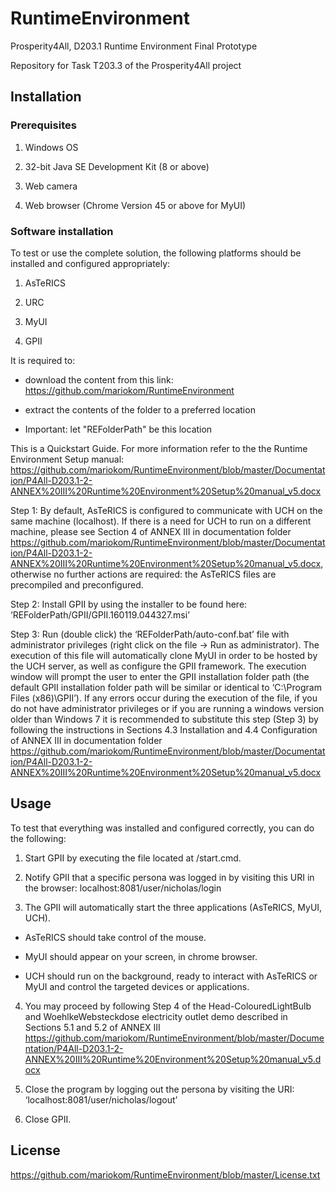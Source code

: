 # RuntimeEnvironment

Prosperity4All, D203.1 Runtime Environment Final Prototype

Repository for Task T203.3 of the Prosperity4All project

## Installation

### Prerequisites

1) Windows OS

2) 32-bit Java SE Development Kit (8 or above)

3) Web camera

4) Web browser (Chrome Version 45 or above for MyUI)



### Software installation

To test or use the complete solution, the following platforms should be installed and configured appropriately:

1) AsTeRICS

2) URC

3) MyUI

4) GPII


It is required to:

- download the content from this link: https://github.com/mariokom/RuntimeEnvironment

- extract the contents of the folder to a preferred location

- Important: let "REFolderPath" be this location


This is a Quickstart Guide. For more information refer to the the Runtime Environment Setup manual: https://github.com/mariokom/RuntimeEnvironment/blob/master/Documentation/P4All-D203.1-2-ANNEX%20III%20Runtime%20Environment%20Setup%20manual_v5.docx

Step 1: By default, AsTeRICS is configured to communicate with UCH on the same machine (localhost). If there is a need for UCH to run on a different machine, please see Section 4 of ANNEX III in documentation folder https://github.com/mariokom/RuntimeEnvironment/blob/master/Documentation/P4All-D203.1-2-ANNEX%20III%20Runtime%20Environment%20Setup%20manual_v5.docx, otherwise no further actions are required: the AsTeRICS files are precompiled and preconfigured.

Step 2: Install GPII by using the installer to be found here: ‘REFolderPath/GPII/GPII.160119.044327.msi’

Step 3: Run (double click) the ‘REFolderPath/auto-conf.bat’ file with administrator privileges (right click on the file -> Run as administrator). The execution of this file will automatically clone MyUI in order to be hosted by the UCH server, as well as configure the GPII framework. The execution window will prompt the user to enter the GPII installation folder path (the default GPII installation folder path will be similar or identical to ‘C:\Program Files (x86)\GPII’). If any errors occur during the execution of the file, if you do not have administrator privileges or if you are running a windows version older than Windows 7 it is recommended to substitute this step (Step 3) by following the instructions in Sections 4.3 Installation and 4.4 Configuration of ANNEX III in documentation folder https://github.com/mariokom/RuntimeEnvironment/blob/master/Documentation/P4All-D203.1-2-ANNEX%20III%20Runtime%20Environment%20Setup%20manual_v5.docx
	


## Usage

To test that everything was installed and configured correctly, you can do the following:

1) Start GPII by executing the file located at <GPIIRootFolder>/start.cmd.

2) Notify GPII that a specific persona was logged in by visiting this URI in the browser: localhost:8081/user/nicholas/login


3) The GPII will automatically start the three applications (AsTeRICS, MyUI, UCH).

- AsTeRICS should take control of the mouse.

- MyUI should appear on your screen, in chrome browser.

- UCH should run on the background, ready to interact with AsTeRICS or MyUI and control the targeted devices or applications.

4) You may proceed by following Step 4 of the Head-ColouredLightBulb and WoehlkeWebsteckdose electricity outlet demo described in Sections 5.1 and 5.2 of ANNEX III https://github.com/mariokom/RuntimeEnvironment/blob/master/Documentation/P4All-D203.1-2-ANNEX%20III%20Runtime%20Environment%20Setup%20manual_v5.docx

5) Close the program by logging out the persona by visiting the URI: ‘localhost:8081/user/nicholas/logout’

6) Close GPII.


## License

https://github.com/mariokom/RuntimeEnvironment/blob/master/License.txt
